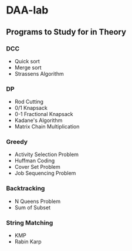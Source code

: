 # DAA-lab

## Programs to Study for in Theory

### DCC
- Quick sort
- Merge sort
- Strassens Algorithm
  
### DP
- Rod Cutting
- 0/1 Knapsack
- 0-1 Fractional Knapsack
- Kadane's Algorithm
- Matrix Chain Multiplication
  
### Greedy
- Activity Selection Problem
- Huffman Coding
- Cover Set Problem
- Job Sequencing Problem
  
### Backtracking
- N Queens Problem
- Sum of Subset

### String Matching 
- KMP
- Rabin Karp
  
